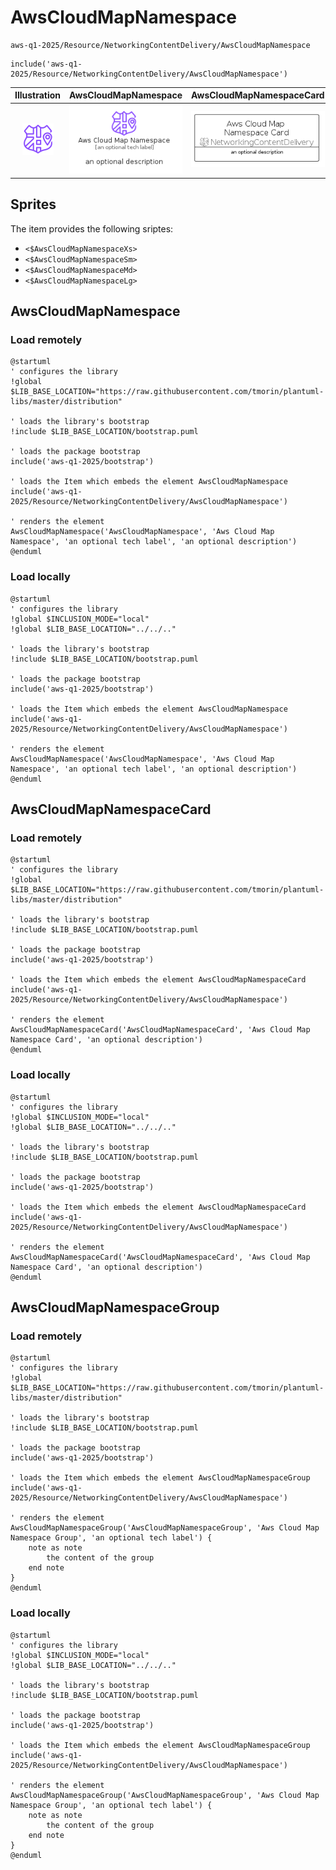 # AwsCloudMapNamespace


```text
aws-q1-2025/Resource/NetworkingContentDelivery/AwsCloudMapNamespace
```

```text
include('aws-q1-2025/Resource/NetworkingContentDelivery/AwsCloudMapNamespace')
```



| Illustration | AwsCloudMapNamespace | AwsCloudMapNamespaceCard | AwsCloudMapNamespaceGroup |
| :---: | :---: | :---: | :---: |
| ![illustration for Illustration](../../../aws-q1-2025/Resource/NetworkingContentDelivery/AwsCloudMapNamespace.png) | ![illustration for AwsCloudMapNamespace](../../../aws-q1-2025/Resource/NetworkingContentDelivery/AwsCloudMapNamespace.Local.png) | ![illustration for AwsCloudMapNamespaceCard](../../../aws-q1-2025/Resource/NetworkingContentDelivery/AwsCloudMapNamespaceCard.Local.png) | ![illustration for AwsCloudMapNamespaceGroup](../../../aws-q1-2025/Resource/NetworkingContentDelivery/AwsCloudMapNamespaceGroup.Local.png) |



## Sprites
The item provides the following sriptes:

- `<$AwsCloudMapNamespaceXs>`
- `<$AwsCloudMapNamespaceSm>`
- `<$AwsCloudMapNamespaceMd>`
- `<$AwsCloudMapNamespaceLg>`





## AwsCloudMapNamespace

### Load remotely
```plantuml
@startuml
' configures the library
!global $LIB_BASE_LOCATION="https://raw.githubusercontent.com/tmorin/plantuml-libs/master/distribution"

' loads the library's bootstrap
!include $LIB_BASE_LOCATION/bootstrap.puml

' loads the package bootstrap
include('aws-q1-2025/bootstrap')

' loads the Item which embeds the element AwsCloudMapNamespace
include('aws-q1-2025/Resource/NetworkingContentDelivery/AwsCloudMapNamespace')

' renders the element
AwsCloudMapNamespace('AwsCloudMapNamespace', 'Aws Cloud Map Namespace', 'an optional tech label', 'an optional description')
@enduml
```

### Load locally
```plantuml
@startuml
' configures the library
!global $INCLUSION_MODE="local"
!global $LIB_BASE_LOCATION="../../.."

' loads the library's bootstrap
!include $LIB_BASE_LOCATION/bootstrap.puml

' loads the package bootstrap
include('aws-q1-2025/bootstrap')

' loads the Item which embeds the element AwsCloudMapNamespace
include('aws-q1-2025/Resource/NetworkingContentDelivery/AwsCloudMapNamespace')

' renders the element
AwsCloudMapNamespace('AwsCloudMapNamespace', 'Aws Cloud Map Namespace', 'an optional tech label', 'an optional description')
@enduml
```

## AwsCloudMapNamespaceCard

### Load remotely
```plantuml
@startuml
' configures the library
!global $LIB_BASE_LOCATION="https://raw.githubusercontent.com/tmorin/plantuml-libs/master/distribution"

' loads the library's bootstrap
!include $LIB_BASE_LOCATION/bootstrap.puml

' loads the package bootstrap
include('aws-q1-2025/bootstrap')

' loads the Item which embeds the element AwsCloudMapNamespaceCard
include('aws-q1-2025/Resource/NetworkingContentDelivery/AwsCloudMapNamespace')

' renders the element
AwsCloudMapNamespaceCard('AwsCloudMapNamespaceCard', 'Aws Cloud Map Namespace Card', 'an optional description')
@enduml
```

### Load locally
```plantuml
@startuml
' configures the library
!global $INCLUSION_MODE="local"
!global $LIB_BASE_LOCATION="../../.."

' loads the library's bootstrap
!include $LIB_BASE_LOCATION/bootstrap.puml

' loads the package bootstrap
include('aws-q1-2025/bootstrap')

' loads the Item which embeds the element AwsCloudMapNamespaceCard
include('aws-q1-2025/Resource/NetworkingContentDelivery/AwsCloudMapNamespace')

' renders the element
AwsCloudMapNamespaceCard('AwsCloudMapNamespaceCard', 'Aws Cloud Map Namespace Card', 'an optional description')
@enduml
```

## AwsCloudMapNamespaceGroup

### Load remotely
```plantuml
@startuml
' configures the library
!global $LIB_BASE_LOCATION="https://raw.githubusercontent.com/tmorin/plantuml-libs/master/distribution"

' loads the library's bootstrap
!include $LIB_BASE_LOCATION/bootstrap.puml

' loads the package bootstrap
include('aws-q1-2025/bootstrap')

' loads the Item which embeds the element AwsCloudMapNamespaceGroup
include('aws-q1-2025/Resource/NetworkingContentDelivery/AwsCloudMapNamespace')

' renders the element
AwsCloudMapNamespaceGroup('AwsCloudMapNamespaceGroup', 'Aws Cloud Map Namespace Group', 'an optional tech label') {
    note as note
        the content of the group
    end note
}
@enduml
```

### Load locally
```plantuml
@startuml
' configures the library
!global $INCLUSION_MODE="local"
!global $LIB_BASE_LOCATION="../../.."

' loads the library's bootstrap
!include $LIB_BASE_LOCATION/bootstrap.puml

' loads the package bootstrap
include('aws-q1-2025/bootstrap')

' loads the Item which embeds the element AwsCloudMapNamespaceGroup
include('aws-q1-2025/Resource/NetworkingContentDelivery/AwsCloudMapNamespace')

' renders the element
AwsCloudMapNamespaceGroup('AwsCloudMapNamespaceGroup', 'Aws Cloud Map Namespace Group', 'an optional tech label') {
    note as note
        the content of the group
    end note
}
@enduml
```

